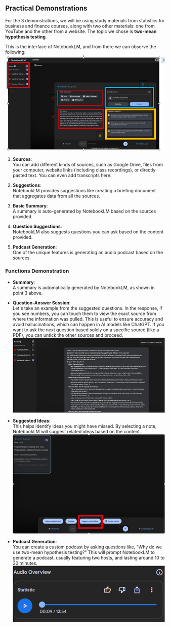 ## Practical Demonstrations

For the 3 demonstrations, we will be using study materials from statistics for business and finance courses, along with two other materials: one from YouTube and the other from a website. The topic we chose is **two-mean hypothesis testing**.

This is the interface of NotebookLM, and from there we can observe the following:
![image alt](https://github.com/OmarSakib99/NotebookLM-Experiment/blob/e8a520f4cc1f2e65ef8093af52b27802bc1ca962/interface.png)
1) **Sources**:  
   You can add different kinds of sources, such as Google Drive, files from your computer, website links (including class recordings), or directly pasted text. You can even add transcripts here.

2) **Suggestions**:  
   NotebookLM provides suggestions like creating a briefing document that aggregates data from all the sources.

3) **Basic Summary**:  
   A summary is auto-generated by NotebookLM based on the sources provided.

4) **Question Suggestions**:  
   NotebookLM also suggests questions you can ask based on the content provided.

5) **Podcast Generation**:  
   One of the unique features is generating an audio podcast based on the sources.

### Functions Demonstration

- **Summary**:  
  A summary is automatically generated by NotebookLM, as shown in point 3 above.

- **Question-Answer Session**:  
  Let's take an example from the suggested questions. In the response, if you see numbers, you can touch them to view the exact source from where the information was pulled. This is useful to ensure accuracy and avoid hallucinations, which can happen in AI models like ChatGPT. If you want to ask the next question based solely on a specific source (like a PDF), you can untick the other sources and proceed.
![image alt](https://github.com/OmarSakib99/NotebookLM-Experiment/blob/bac1e24532f1b961459c2d85444a79086b036a8e/choosing-source.png)


- **Suggested Ideas**:  
  This helps identify ideas you might have missed. By selecting a note, NotebookLM will suggest related ideas based on the content.
![image alt](https://github.com/OmarSakib99/NotebookLM-Experiment/blob/029ec146f755776028cc4d1c579adc410c63d509/Sugest-related%20ideas.png)

- **Podcast Generation**:  
  You can create a custom podcast by asking questions like, "Why do we use two-mean hypothesis testing?" This will prompt NotebookLM to generate a podcast, usually featuring two hosts, and lasting around 10 to 20 minutes.
![image alt](https://github.com/OmarSakib99/NotebookLM-Experiment/blob/863b245c3bf6b1da0e36ac0954604f686f7f12b7/podcast-generation.png)
